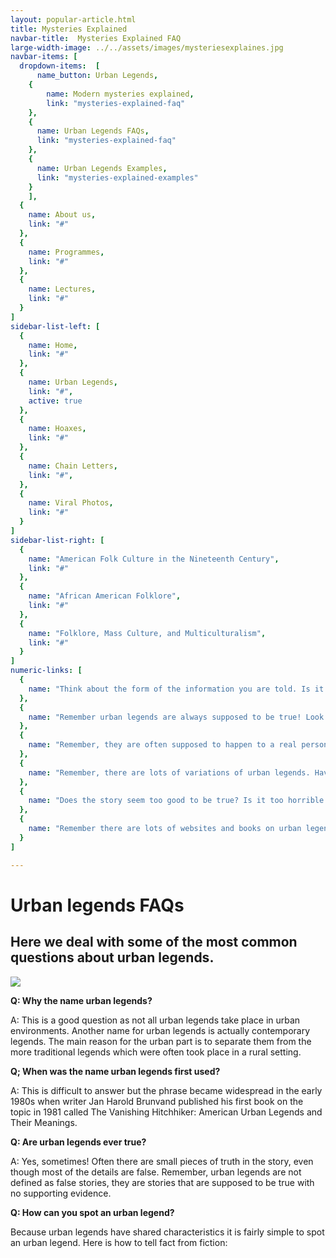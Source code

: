 ```yaml
---
layout: popular-article.html
title: Mysteries Explained
navbar-title:  Mysteries Explained FAQ
large-width-image: ../../assets/images/mysteriesexplaines.jpg
navbar-items: [
  dropdown-items:  [
      name_button: Urban Legends,
    {
        name: Modern mysteries explained,
        link: "mysteries-explained-faq"
    },
    {
      name: Urban Legends FAQs,
      link: "mysteries-explained-faq"
    },
    {
      name: Urban Legends Examples,
      link: "mysteries-explained-examples"
    }
    ],
  {
    name: About us,
    link: "#"
  },
  {
    name: Programmes,
    link: "#"
  },
  {
    name: Lectures,
    link: "#"
  }
]
sidebar-list-left: [
  {
    name: Home,
    link: "#"
  },
  {
    name: Urban Legends,
    link: "#",
    active: true
  },
  {
    name: Hoaxes,
    link: "#"
  },
  {
    name: Chain Letters,
    link: "#",
  },
  {
    name: Viral Photos,
    link: "#"
  }
]
sidebar-list-right: [
  {
    name: "American Folk Culture in the Nineteenth Century",
    link: "#"
  },
  {
    name: "African American Folklore",
    link: "#"
  },
  {
    name: "Folklore, Mass Culture, and Multiculturalism",
    link: "#"
  }
]
numeric-links: [
  {
    name: "Think about the form of the information you are told. Is it a story with a beginning, a middle and an end? Does the ending have a shock or a surprise? If so, it might be an urban legend."
  },
  {
    name: "Remember urban legends are always supposed to be true! Look for phrases like ‘this is a true story...’"
  },
  {
    name: "Remember, they are often supposed to happen to a real person, but not anybody that you can check with. Listen for phrases like ‘I heard this from the wife of someone at work’ or ‘A friend of a friend...'"
  },
  {
    name: "Remember, there are lots of variations of urban legends. Have you heard the same story before with slightly different details? If you have, then it’s probably an urban legend."
  },
  {
    name: "Does the story seem too good to be true? Is it too horrible or too funny to have really happened? If you think it is then it’s probably an urban legend."
  },
  {
    name: "Remember there are lots of websites and books on urban legends - if you don’t know, do a bit of research!"
  }
]

---
```


# Urban legends FAQs

## Here we deal with some of the most common questions about urban legends.

![](../../assets/images/mysteries-explained-img03.jpg)

**Q: Why the name urban legends?**

A: This is a good question as not all urban legends take place in urban environments. Another name for urban legends is actually contemporary legends. The main reason for the urban part is to separate them from the more traditional legends which were often took place in a rural setting.

**Q; When was the name urban legends first used?**

A: This is difficult to answer but the phrase became widespread in the early 1980s when writer Jan Harold Brunvand published his first book on the topic in 1981 called The Vanishing Hitchhiker: American Urban Legends and Their Meanings.

**Q: Are urban legends ever true?**

A: Yes, sometimes! Often there are small pieces of truth in the story, even though most of the details are false. Remember, urban legends are not defined as false stories, they are stories that are supposed to be true with no supporting evidence.

**Q: How can you spot an urban legend?**

Because urban legends have shared characteristics it is fairly simple to spot an urban legend. Here is how to tell fact from fiction:
